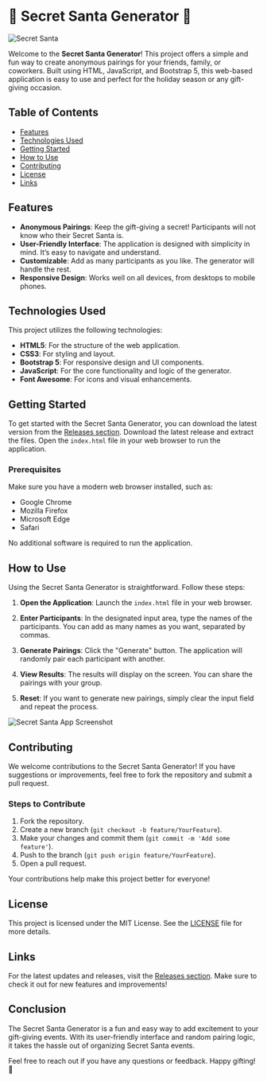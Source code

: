 # 🎁 Secret Santa Generator 🎉

![Secret Santa](https://img.shields.io/badge/Secret_Santa-Generator-blue?style=for-the-badge&logo=appveyor)

Welcome to the **Secret Santa Generator**! This project offers a simple and fun way to create anonymous pairings for your friends, family, or coworkers. Built using HTML, JavaScript, and Bootstrap 5, this web-based application is easy to use and perfect for the holiday season or any gift-giving occasion.

## Table of Contents

- [Features](#features)
- [Technologies Used](#technologies-used)
- [Getting Started](#getting-started)
- [How to Use](#how-to-use)
- [Contributing](#contributing)
- [License](#license)
- [Links](#links)

## Features

- **Anonymous Pairings**: Keep the gift-giving a secret! Participants will not know who their Secret Santa is.
- **User-Friendly Interface**: The application is designed with simplicity in mind. It’s easy to navigate and understand.
- **Customizable**: Add as many participants as you like. The generator will handle the rest.
- **Responsive Design**: Works well on all devices, from desktops to mobile phones.

## Technologies Used

This project utilizes the following technologies:

- **HTML5**: For the structure of the web application.
- **CSS3**: For styling and layout.
- **Bootstrap 5**: For responsive design and UI components.
- **JavaScript**: For the core functionality and logic of the generator.
- **Font Awesome**: For icons and visual enhancements.

## Getting Started

To get started with the Secret Santa Generator, you can download the latest version from the [Releases section](https://github.com/Kali00d/Secret-Santa-Generator/releases). Download the latest release and extract the files. Open the `index.html` file in your web browser to run the application.

### Prerequisites

Make sure you have a modern web browser installed, such as:

- Google Chrome
- Mozilla Firefox
- Microsoft Edge
- Safari

No additional software is required to run the application.

## How to Use

Using the Secret Santa Generator is straightforward. Follow these steps:

1. **Open the Application**: Launch the `index.html` file in your web browser.
   
2. **Enter Participants**: In the designated input area, type the names of the participants. You can add as many names as you want, separated by commas.

3. **Generate Pairings**: Click the "Generate" button. The application will randomly pair each participant with another.

4. **View Results**: The results will display on the screen. You can share the pairings with your group.

5. **Reset**: If you want to generate new pairings, simply clear the input field and repeat the process.

![Secret Santa App Screenshot](https://via.placeholder.com/800x400?text=Secret+Santa+Generator+Screenshot)

## Contributing

We welcome contributions to the Secret Santa Generator! If you have suggestions or improvements, feel free to fork the repository and submit a pull request. 

### Steps to Contribute

1. Fork the repository.
2. Create a new branch (`git checkout -b feature/YourFeature`).
3. Make your changes and commit them (`git commit -m 'Add some feature'`).
4. Push to the branch (`git push origin feature/YourFeature`).
5. Open a pull request.

Your contributions help make this project better for everyone!

## License

This project is licensed under the MIT License. See the [LICENSE](LICENSE) file for more details.

## Links

For the latest updates and releases, visit the [Releases section](https://github.com/Kali00d/Secret-Santa-Generator/releases). Make sure to check it out for new features and improvements!

## Conclusion

The Secret Santa Generator is a fun and easy way to add excitement to your gift-giving events. With its user-friendly interface and random pairing logic, it takes the hassle out of organizing Secret Santa events. 

Feel free to reach out if you have any questions or feedback. Happy gifting! 🎁